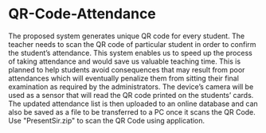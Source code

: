 # QR-Code-Attendance
The proposed system generates unique QR code for every student. The teacher needs to scan the QR code of particular student in order to confirm the student’s attendance. This system enables us to speed up the process of taking attendance and would save us valuable teaching time. This is planned to help students avoid consequences that may result from poor attendances which will eventually penalize them from sitting their final examination as required by the administrators. The device’s camera will be used as a sensor that will read the QR code printed on the students’ cards. The updated attendance list is then uploaded to an online database and can also be saved as a file to be transferred to a PC once it scans the QR Code.
Use "PresentSir.zip" to scan the QR Code using application.
